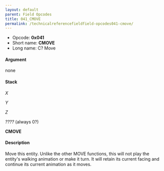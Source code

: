 ```yaml
---
layout: default
parent: Field Opcodes
title: 041_CMOVE
permalink: /technicalreferencefieldfield-opcodes041-cmove/
---
```


-   Opcode: **0x041**
-   Short name: **CMOVE**
-   Long name: C? Move

#### Argument

none

#### Stack

  
*X*

*Y*

*Z*

*????* (always 0?)

**CMOVE**

#### Description

Move this entity. Unlike the other MOVE functions, this will not play the entity's walking animation or make it turn. It will retain its current facing and continue its current animation as it moves.
